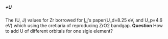 
##### +U
The (U, J) values for Zr borrowed for [Li](https://doi.org/10.1016/j.ssc.2015.03.019)'s paper(U_d=8.25 eV, and U_p=4.6 eV) which using the cretiaria of reproducing ZrO2 bandgap.
**Question**
How to add U of different orbitals for one sigle element?

